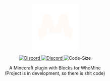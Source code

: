 <p align="center">
  <img src="https://raw.githubusercontent.com/MinersStudios/.github/main/assets/logos/logo_white.png" alt="MinersStudios">
</p>

<p align="center">
  <a href="https://www.codefactor.io/repository/github/minersstudios/msblock/overview/1.18.1">
    <img src="https://www.codefactor.io/repository/github/minersstudios/msblock/badge/1.18.1" alt="Discord">
  </a>
  <a href="https://stdrp.ga/discord">
    <img src="https://discordapp.com/api/guilds/704273784378753124/widget.png?style=shield" alt="Discord">
  </a>
  <img src="https://img.shields.io/github/languages/code-size/minersstudios/msBlock.svg" alt="Code-Size">
</p>

<p align="center">
A Minecraft plugin with Blocks for WhoMine <br>
  (Project is in development, so there is shit code)
</p>
  



